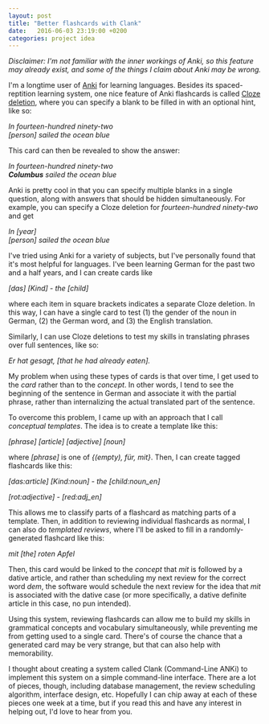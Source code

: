 ```yaml
---
layout: post
title: "Better flashcards with Clank"
date:   2016-06-03 23:19:00 +0200
categories: project idea
---
```

*Disclaimer: I'm not familiar with the inner workings of Anki, so this feature
may already exist, and some of the things I claim about Anki may be wrong.*

I'm a longtime user of [Anki](http://ankisrs.net/) for learning languages.
Besides its spaced-reptition learning system, one nice feature of Anki
flashcards is called [Cloze deletion](https://en.wikipedia.org/wiki/Cloze_test),
where you can specify a blank to be filled in with an optional hint, like so:

*In fourteen-hundred ninety-two<br/>[person] sailed the ocean blue*

This card can then be revealed to show the answer:

*In fourteen-hundred ninety-two<br/>**Columbus** sailed the ocean blue*

Anki is pretty cool in that you can specify multiple blanks in a single
question, along with answers that should be hidden simultaneously. For example,
you can specify a Cloze deletion for *fourteen-hundred ninety-two* and get

*In [year]<br/>[person] sailed the ocean blue*

I've tried using Anki for a variety of subjects, but I've personally found that
it's most helpful for languages. I've been learning German for the past two and
a half years, and I can create cards like

*[das] [Kind] - the [child]*

where each item in square brackets indicates a separate Cloze deletion. In this
way, I can have a single card to test (1) the gender of the noun in German, (2)
the German word, and (3) the English translation.

Similarly, I can use Cloze deletions to test my skills in translating phrases
over full sentences, like so:

*Er hat gesagt, [that he had already eaten].*

My problem when using these types of cards is that over time, I get used to the
*card* rather than to the *concept*. In other words, I tend to see the beginning
of the sentence in German and associate it with the partial phrase, rather than
internalizing the actual translated part of the sentence.

To overcome this problem, I came up with an approach that I call *conceptual
templates*. The idea is to create a template like this:

*[phrase] [article] [adjective] [noun]*

where *[phrase]* is one of *{(empty), für, mit}*. Then, I can create tagged
flashcards like this:

*[das:article] [Kind:noun] - the [child:noun_en]*

*[rot:adjective] - [red:adj_en]*

This allows me to classify parts of a flashcard as matching parts of a template.
Then, in addition to reviewing individual flashcards as normal, I can also do
*templated reviews*, where I'll be asked to fill in a randomly-generated
flashcard like this:

*mit [the] roten Apfel*

Then, this card would be linked to the *concept* that *mit* is followed by a
dative article, and rather than scheduling my next review for the correct word
*dem*, the software would schedule the next review for the idea that *mit* is
associated with the dative case (or more specifically, a dative definite
article in this case, no pun intended).

Using this system, reviewing flashcards can allow me to build my skills in
grammatical concepts and vocabulary simultaneously, while preventing me from
getting used to a single card. There's of course the chance that a generated
card may be very strange, but that can also help with memorability.

I thought about creating a system called Clank (Command-Line ANKi) to implement
this system on a simple command-line interface. There are a lot of pieces,
though, including database management, the review scheduling algorithm,
interface design, etc. Hopefully I can chip away at each of these pieces one
week at a time, but if you read this and have any interest in helping out, I'd
love to hear from you.
